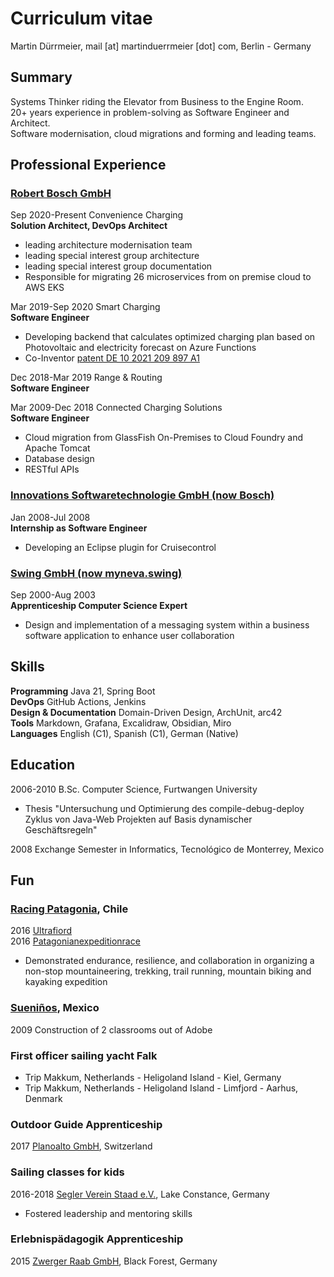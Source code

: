 # Curriculum vitae

Martin Dürrmeier, mail [at] martinduerrmeier [dot] com, Berlin - Germany

## Summary

Systems Thinker riding the Elevator from Business to the Engine Room.  
20+ years experience in problem-solving as Software Engineer and Architect.  
Software modernisation, cloud migrations and forming and leading teams.

## Professional Experience

### [Robert Bosch GmbH](https://bosch.com/)  

Sep 2020-Present Convenience Charging  
**Solution Architect, DevOps Architect**  

- leading architecture modernisation team
- leading special interest group architecture
- leading special interest group documentation
- Responsible for migrating 26 microservices from on premise cloud to AWS EKS

Mar 2019-Sep 2020 Smart Charging  
**Software Engineer**

- Developing backend that calculates optimized charging plan based on Photovoltaic and electricity forecast on Azure Functions
- Co-Inventor [patent DE 10 2021 209 897 A1](https://patentimages.storage.googleapis.com/55/a7/89/39a10aac7b8d5c/DE102021209897A1.pdf)

Dec 2018-Mar 2019 Range & Routing  
**Software Engineer**  

Mar 2009-Dec 2018 Connected Charging Solutions  
**Software Engineer**

- Cloud migration from GlassFish On-Premises to Cloud Foundry and Apache Tomcat
- Database design
- RESTful APIs

### [Innovations Softwaretechnologie GmbH (now Bosch)](https://bosch.io/)

Jan 2008-Jul 2008  
**Internship as Software Engineer**  

- Developing an Eclipse plugin for Cruisecontrol

### [Swing GmbH (now myneva.swing)](https://myneva.eu)

Sep 2000-Aug 2003  
**Apprenticeship Computer Science Expert**

- Design and implementation of a messaging system within a business software application to enhance user collaboration

## Skills

**Programming** Java 21, Spring Boot  
**DevOps** GitHub Actions, Jenkins  
**Design & Documentation** Domain-Driven Design, ArchUnit, arc42  
**Tools** Markdown, Grafana, Excalidraw, Obsidian, Miro  
**Languages** English (C1), Spanish (C1), German (Native)

## Education

2006-2010 B.Sc. Computer Science, Furtwangen University  

- Thesis "Untersuchung und Optimierung des compile-debug-deploy Zyklus von Java-Web Projekten auf Basis dynamischer Geschäftsregeln"

2008 Exchange Semester in Informatics, Tecnológico de Monterrey, Mexico

## Fun

### [Racing Patagonia](https://www.racingpatagonia.com/), Chile

2016 [Ultrafiord](https://ultrafiord.com)  
2016 [Patagonianexpeditionrace](https://patagonianexpeditionrace.com)

- Demonstrated endurance, resilience, and collaboration in organizing a non-stop mountaineering, trekking, trail running, mountain biking and kayaking expedition

### [Sueniños](https://sueninos.org), Mexico  

2009 Construction of 2 classrooms out of Adobe

### First officer sailing yacht Falk

- Trip Makkum, Netherlands - Heligoland Island - Kiel, Germany
- Trip Makkum, Netherlands - Heligoland Island - Limfjord - Aarhus, Denmark  

### Outdoor Guide Apprenticeship  

2017 [Planoalto GmbH](https://planoalto.ch/), Switzerland  

### Sailing classes for kids

2016-2018 [Segler Verein Staad e.V.](http://www.segler-verein-staad.de/), Lake Constance, Germany  

- Fostered leadership and mentoring skills

### Erlebnispädagogik Apprenticeship

2015 [Zwerger Raab GmbH](https://www.zwerger-raab.de/), Black Forest, Germany
